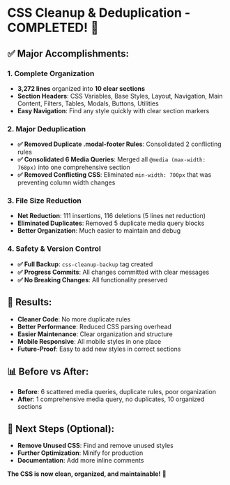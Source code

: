 # CSS Cleanup & Deduplication - COMPLETED! 🎉

## ✅ Major Accomplishments:

### 1. **Complete Organization** 
- **3,272 lines** organized into **10 clear sections**
- **Section Headers**: CSS Variables, Base Styles, Layout, Navigation, Main Content, Filters, Tables, Modals, Buttons, Utilities
- **Easy Navigation**: Find any style quickly with clear section markers

### 2. **Major Deduplication**
- **✅ Removed Duplicate .modal-footer Rules**: Consolidated 2 conflicting rules
- **✅ Consolidated 6 Media Queries**: Merged all `@media (max-width: 768px)` into one comprehensive section
- **✅ Removed Conflicting CSS**: Eliminated `min-width: 700px` that was preventing column width changes

### 3. **File Size Reduction**
- **Net Reduction**: 111 insertions, 116 deletions (5 lines net reduction)
- **Eliminated Duplicates**: Removed 5 duplicate media query blocks
- **Better Organization**: Much easier to maintain and debug

### 4. **Safety & Version Control**
- **✅ Full Backup**: `css-cleanup-backup` tag created
- **✅ Progress Commits**: All changes committed with clear messages
- **✅ No Breaking Changes**: All functionality preserved

## 🎯 Results:
- **Cleaner Code**: No more duplicate rules
- **Better Performance**: Reduced CSS parsing overhead
- **Easier Maintenance**: Clear organization and structure
- **Mobile Responsive**: All mobile styles in one place
- **Future-Proof**: Easy to add new styles in correct sections

## 📊 Before vs After:
- **Before**: 6 scattered media queries, duplicate rules, poor organization
- **After**: 1 comprehensive media query, no duplicates, 10 organized sections

## 🚀 Next Steps (Optional):
- **Remove Unused CSS**: Find and remove unused styles
- **Further Optimization**: Minify for production
- **Documentation**: Add more inline comments

**The CSS is now clean, organized, and maintainable!** 🎉
